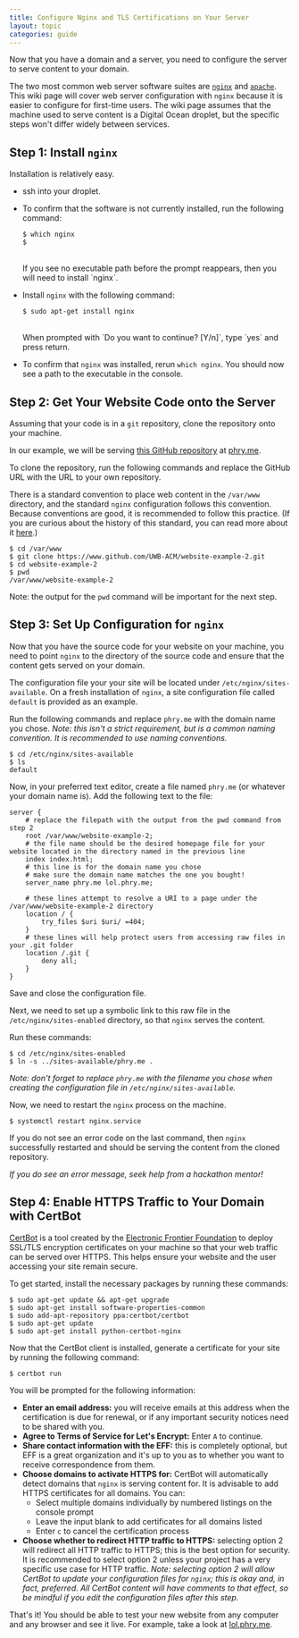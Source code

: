 ```yaml
---
title: Configure Nginx and TLS Certifications on Your Server
layout: topic
categories: guide
---
```


Now that you have a domain and a server, you need to configure 
the server to serve content to your domain.

The two most common web server software suites are 
[`nginx`](https://nginx.org/) and [`apache`](https://www.apache.org/). 
This wiki page will cover web server configuration with `nginx` 
because it is easier to configure for first-time users. The wiki page 
assumes that the machine used to serve content is a Digital Ocean 
droplet, but the specific steps won't differ widely between services.

## Step 1: Install `nginx`

Installation is relatively easy.
- ssh into your droplet.
- To confirm that the software is not currently installed, run the 
  following command:
  
  ```console
  $ which nginx
  $
  ```
  <br>
  If you see no executable path before the prompt reappears, then you 
  will need to install `nginx`.
- Install `nginx` with the following command:
  
  ```console
  $ sudo apt-get install nginx
  ```
  <br>
  When prompted with `Do you want to continue? [Y/n]`, type `yes` and 
  press return.
- To confirm that `nginx` was installed, rerun `which nginx`.
  You should now see a path to the executable in the console.

## Step 2: Get Your Website Code onto the Server

Assuming that your code is in a `git` repository, clone the repository 
onto your machine.

In our example, we will be serving 
[this GitHub repository](https://github.com/UWB-ACM/website-example-2) 
at [phry.me](http://phry.me).

To clone the repository, run the following commands and replace the 
GitHub URL with the URL to your own repository.

There is a standard convention to place web content in the `/var/www` 
directory, and the standard `nginx` configuration follows this 
convention. Because conventions are good, it is recommended to follow 
this practice. (If you are curious about the history of this 
standard, you can read more about it 
[here](https://unix.stackexchange.com/questions/47436/why-is-the-root-directory-on-a-web-server-put-by-default-in-var-www).)

```console
$ cd /var/www
$ git clone https://www.github.com/UWB-ACM/website-example-2.git
$ cd website-example-2
$ pwd
/var/www/website-example-2
```

Note: the output for the `pwd` command will be important for the 
next step.

## Step 3: Set Up Configuration for `nginx`

Now that you have the source code for your website on your machine, 
you need to point `nginx` to the directory of the source code and 
ensure that the content gets served on your domain.

The configuration file your your site will be located under `/etc/nginx/sites-available`. On a fresh installation of `nginx`, a 
site configuration file called `default` is provided as an example.

Run the following commands and replace `phry.me` with the domain name 
you chose. _Note: this isn't a strict requirement, but is a common 
naming convention. It is recommended to use naming conventions._

```console
$ cd /etc/nginx/sites-available
$ ls
default
```

Now, in your preferred text editor, create a file named `phry.me` 
(or whatever your domain name is). Add the following text to the 
file:

```nginx
server {
    # replace the filepath with the output from the pwd command from step 2
    root /var/www/website-example-2;
    # the file name should be the desired homepage file for your website located in the directory named in the previous line
    index index.html;       
    # this line is for the domain name you chose
    # make sure the domain name matches the one you bought!
    server_name phry.me lol.phry.me;

    # these lines attempt to resolve a URI to a page under the /var/www/website-example-2 directory
    location / {
        try_files $uri $uri/ =404;
    }
    # these lines will help protect users from accessing raw files in your .git folder
    location /.git {
        deny all;
    }
}
```

Save and close the configuration file.

Next, we need to set up a symbolic link to this raw file in the 
`/etc/nginx/sites-enabled` directory, so that `nginx` serves the 
content.

Run these commands:

```console
$ cd /etc/nginx/sites-enabled
$ ln -s ../sites-available/phry.me .
```

_Note: don't forget to replace `phry.me` with the filename you chose 
when creating the configuration file in `/etc/nginx/sites-available`._

Now, we need to restart the `nginx` process on the machine.

```console
$ systemctl restart nginx.service
```

If you do not see an error code on the last command, then `nginx` 
successfully restarted and should be serving the content from the 
cloned repository.

_If you do see an error message, seek help from a hackathon mentor!_

## Step 4: Enable HTTPS Traffic to Your Domain with CertBot

[CertBot](https://certbot.eff.org/) is a tool created by the 
[Electronic Frontier Foundation](https://www.eff.org/) to deploy 
SSL/TLS encryption certificates on your machine so that your web 
traffic can be served over HTTPS. This helps ensure your website and 
the user accessing your site remain secure.

To get started, install the necessary packages by running these 
commands:

```console
$ sudo apt-get update && apt-get upgrade
$ sudo apt-get install software-properties-common
$ sudo add-apt-repository ppa:certbot/certbot
$ sudo apt-get update
$ sudo apt-get install python-certbot-nginx
```

Now that the CertBot client is installed, generate a certificate for 
your site by running the following command:

```console
$ certbot run
```

You will be prompted for the following information:
- **Enter an email address:** you will receive emails at this address 
  when the certification is due for renewal, or if any important 
  security notices need to be shared with you.
- **Agree to Terms of Service for Let's Encrypt:** Enter `A` to 
  continue.
- **Share contact information with the EFF:** this is completely 
  optional, but EFF is a great organization and it's up to you as to 
  whether you want to receive correspondence from them.
- **Choose domains to activate HTTPS for:** CertBot will 
  automatically detect domains that `nginx` is serving content for. 
  It is advisable to add HTTPS certificates for all domains.
  You can:
  - Select multiple domains individually by numbered listings 
    on the console prompt
  - Leave the input blank to add certificates for all domains listed
  - Enter `c` to cancel the certification process
- **Choose whether to redirect HTTP traffic to HTTPS:** selecting 
  option 2 will redirect all HTTP traffic to HTTPS; this is the best 
  option for security. It is recommended to select option 2 unless 
  your project has a very specific use case for HTTP traffic. _Note: 
  selecting option 2 will allow CertBot to update your configuration 
  files for `nginx`; this is okay and, in fact, preferred. All 
  CertBot content will have comments to that effect, so be mindful 
  if you edit the configuration files after this step._

That's it! You should be able to test your new website from any 
computer and any browser and see it live. For example, take a look 
at [lol.phry.me](https://lol.phry.me/).
